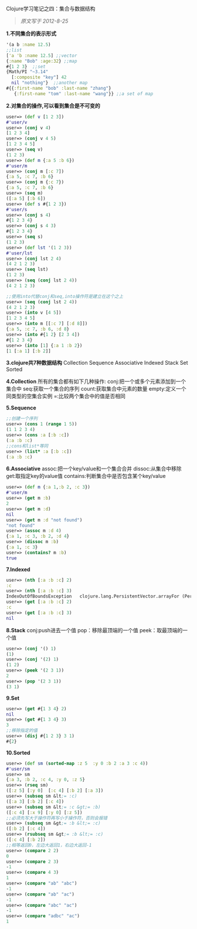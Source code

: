 Clojure学习笔记之四：集合与数据结构
> *原文写于 2012-8-25*

**1.不同集合的表示形式** 
```clojure
'(a b :name 12.5) 
;;list
['a 'b :name 12.5] ;;vector
{:name "Bob" :age:32} ;;map
#{1 2 3}  ;;set
{Math/PI "~3.14"
  [:composite "key"] 42
  nil "nothing"}  ;;another map
#{{:first-name "bob" :last-name "zhang"}
   {:first-name "tom" :last-name "wang"}} ;;a set of map
```

**2.对集合的操作,可以看到集合是不可变的** 
```clojure
user=> (def v [1 2 3])
#'user/v
user=> (conj v 4)
[1 2 3 4]
user=> (conj v 4 5)
[1 2 3 4 5]
user=> (seq v)
(1 2 3)
user=> (def m {:a 5 :b 6})
#'user/m
user=> (conj m [:c 7])
{:a 5, :c 7, :b 6}
user=> (conj m {:c 7})
{:a 5, :c 7, :b 6}
user=> (seq m)
([:a 5] [:b 6])
user=> (def s #{1 2 3})
#'user/s
user=> (conj s 4)
#{1 2 3 4}
user=> (conj s 4 3)
#{1 2 3 4}
user=> (seq s)
(1 2 3)
user=> (def lst '(1 2 3))
#'user/lst
user=> (conj lst 2 4)
(4 2 1 2 3)
user=> (seq lst)
(1 2 3)
user=> (seq (conj lst 2 4))
(4 2 1 2 3) 

;;使用into代替conj和seq,into操作符是建立在这个之上
user=> (seq (conj lst 2 4))
(4 2 1 2 3)
user=> (into v [4 5])
[1 2 3 4 5]
user=> (into m [[:c 7] [:d 8]])
{:a 5, :c 7, :b 6, :d 8}
user=> (into #{1 2} [2 3 4])
#{1 2 3 4}
user=> (into [1] {:a 1 :b 2})
[1 [:a 1] [:b 2]]
```

**3.clojure共7种数据结构** 
Collection Sequence Associative Indexed Stack Set Sorted 

**4.Collection** 
所有的集合都有如下几种操作: conj:把一个或多个元素添加到一个集合中 seq:获取一个集合的序列 count:获取集合中元素的数量 empty:定义一个同类型的空集合实例 =:比较两个集合中的值是否相同 

**5.Sequence** 
```clojure
;;创建一个序列
user=> (cons 1 (range 1 5))
(1 1 2 3 4)
user=> (cons :a [:b :c])
(:a :b :c)
;;cons和list*等同
user=> (list* :a [:b :c])
(:a :b :c)
```

**6.Associative** 
assoc:把一个key/value和一个集合合并 dissoc:从集合中移除 get:取指定key的value值 contains:判断集合中是否包含某个key/value 
```clojure
user=> (def m {:a 1,:b 2, :c 3})
#'user/m
user=> (get m :b)
2
user=> (get m :d)
nil
user=> (get m :d "not found")
"not found"
user=> (assoc m :d 4)
{:a 1, :c 3, :b 2, :d 4}
user=> (dissoc m :b)
{:a 1, :c 3}
user=> (contains? m :b)
true
```

**7.Indexed** 
```clojure
user=> (nth [:a :b :c] 2)
:c
user=> (nth [:a :b :c] 3)
IndexOutOfBoundsException   clojure.lang.PersistentVector.arrayFor (PersistentVector.java:106)
user=> (get [:a :b :c] 2)
:c
user=> (get [:a :b :c] 3)
nil
```

**8.Stack** 
conj:push进去一个值 pop：移除最顶端的一个值 peek：取最顶端的一个值 
```clojure
user=> (conj '() 1)
(1)
user=> (conj '(2) 1)
(1 2)
user=> (peek '(2 3 1))
2
user=> (pop '(2 3 1))
(3 1)
```

**9.Set** 
```clojure
user=> (get #{1 3 4} 2)
nil
user=> (get #{1 3 4} 3)
3
;;移除指定的值
user=> (disj #{1 2 3} 3 1)
#{2}
```

**10.Sorted** 
```clojure
user=> (def sm (sorted-map :z 5  :y 0 :b 2 :a 3 :c 4))
#'user/sm
user=> sm
{:a 3, :b 2, :c 4, :y 0, :z 5}
user=> (rseq sm)
([:z 5] [:y 0]  [:c 4] [:b 2] [:a 3])
user=> (subseq sm &lt;= :c)
([:a 3] [:b 2] [:c 4])
user=> (subseq sm &lt;= :c &gt;= :b)
([:c 4] [:x 9] [:y 0] [:z 5])
;;必须先写大于操作符再写小于操作符，否则会报错
user=> (subseq sm &gt;= :b &lt;= :c)
([:b 2] [:c 4])
user=> (rsubseq sm &gt;= :b &lt;= :c)
([:c 4] [:b 2])
;;相等返回0，左边大返回1，右边大返回-1
user=> (compare 2 2)
0
user=> (compare 2 3)
-1
user=> (compare 4 3)
1
user=> (compare "ab" "abc")
-1
user=> (compare "ab" "ac")
-1
user=> (compare "abc" "ac")
-1
user=> (compare "adbc" "ac")
1
```